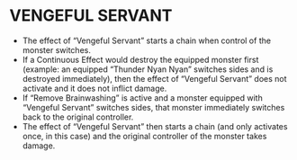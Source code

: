 
# VENGEFUL SERVANT

*   The effect of “Vengeful Servant” starts a chain when control of the monster switches.
*   If a Continuous Effect would destroy the equipped monster first (example: an equipped “Thunder Nyan Nyan” switches sides and is destroyed immediately), then the effect of “Vengeful Servant” does not activate and it does not inflict damage.
*   If “Remove Brainwashing” is active and a monster equipped with “Vengeful Servant” switches sides, that monster immediately switches back to the original controller.
*   The effect of “Vengeful Servant” then starts a chain (and only activates once, in this case) and the original controller of the monster takes damage.

  